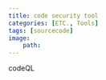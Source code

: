 ```yaml
---
title: code security tool
categories: [ETC., Tools]
tags: [sourcecode]
image:
    path: 
---
```


codeQL
